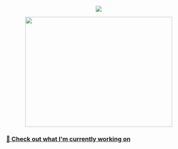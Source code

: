<p align="center"><a href="https://github.com/anuraghazra/github-readme-stats">
  <img align="center" src="https://github-readme-stats.vercel.app/api?username=M4rshe1&show_icons=true&theme=tokyonight" />
</a></p>

<p align="center"><a href="https://wakatime.com/@ScR420">
<a href="https://wakatime.com/@ScR420">
  <img align="center" width="400" height="300" src="https://github-readme-stats.vercel.app/api/top-langs/?username=M4rshe1&layout=donut&theme=tokyonight" />

[//]: # (</a>)

[//]: # (  <img align="center" width="400" height="300" src="https://wakatime.com/share/@ScR420/74537e1a-9549-484a-ac48-a7853420da5f.svg" />)

[//]: # (</a>)
</p>

[//]: # (<p align="center"><a href="https://wakatime.com/@M4rshe1">)

[//]: # (  <img align="center" width="400" height="300" src="https://wakatime.com/share/@ScR420/2cdd953e-a702-4f2c-a310-be4f22e66d59.svg" />)

[//]: # (</a>)

[//]: # (<a href="https://wakatime.com/@ScR420">)

[//]: # (  <img align="center" width="400" height="300" src="https://wakatime.com/share/@ScR420/287d3975-1fc0-4085-8038-1c4440f8428a.svg" />)

[//]: # (</a></p>)

### 👷 Check out what I'm currently working on

